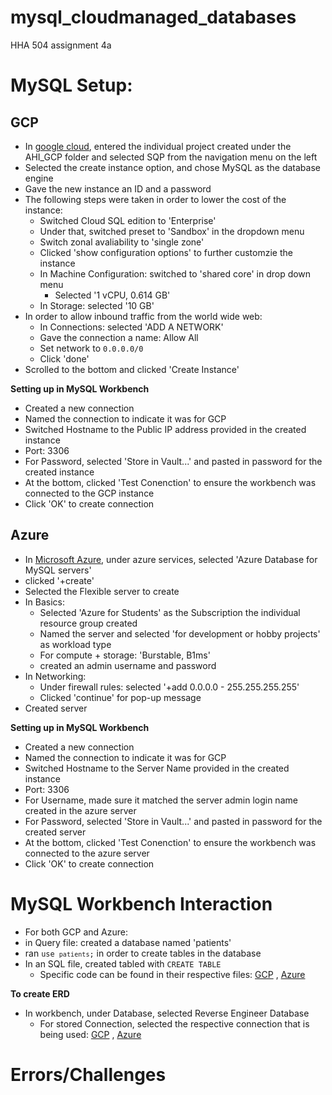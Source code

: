 # mysql_cloudmanaged_databases
HHA 504 assignment 4a

# MySQL Setup: 

## GCP

+ In [google cloud](https://cloud.google.com/), entered the individual project created under the AHI_GCP folder and selected SQP from the navigation menu on the left
+ Selected the create instance option, and chose MySQL as the database engine
+ Gave the new instance an ID and a password
+ The following steps were taken in order to lower the cost of the instance:
  + Switched Cloud SQL edition to 'Enterprise'
  + Under that, switched preset to 'Sandbox' in the dropdown menu
  + Switch zonal avaliability to 'single zone'
  + Clicked 'show configuration options' to further customzie the instance
  + In Machine Configuration: switched to 'shared core' in drop down menu
    + Selected '1 vCPU, 0.614 GB'
  + In Storage: selected '10 GB'
+ In order to allow inbound traffic from the world wide web:
  + In Connections: selected 'ADD A NETWORK'
  + Gave the connection a name: Allow All 
  + Set network to <code>0.0.0.0/0</code>
  + Click 'done'
+ Scrolled to the bottom and clicked 'Create Instance'
  
**Setting up in MySQL Workbench**

+ Created a new connection
+ Named the connection to indicate it was for GCP
+ Switched Hostname to the Public IP address provided in the created instance
+ Port: 3306
+ For Password, selected 'Store in Vault...' and pasted in password for the created instance
+ At the bottom, clicked 'Test Conenction' to ensure the workbench was connected to the GCP instance
+ Click 'OK' to create connection

## Azure

+ In [Microsoft Azure](https://portal.azure.com/#home), under azure services, selected 'Azure Database for MySQL servers'
+ clicked '+create'
+ Selected the Flexible server to create
+ In Basics: 
  + Selected 'Azure for Students' as the Subscription the individual resource group created
  + Named the server and selected 'for development or hobby projects' as workload type
  + For compute + storage: 'Burstable, B1ms'
  + created an admin username and password
+ In Networking:
  + Under firewall rules: selected '+add 0.0.0.0 - 255.255.255.255'
  + Clicked 'continue' for pop-up message
+ Created server

**Setting up in MySQL Workbench**

+ Created a new connection
+ Named the connection to indicate it was for GCP
+ Switched Hostname to the Server Name provided in the created instance
+ Port: 3306
+ For Username, made sure it matched the server admin login name created in the azure server
+ For Password, selected 'Store in Vault...' and pasted in password for the created server
+ At the bottom, clicked 'Test Conenction' to ensure the workbench was connected to the azure server
+ Click 'OK' to create connection

# MySQL Workbench Interaction

+  For both GCP and Azure:
+ in Query file: created a database named 'patients'
+ ran <code>use `patients`;</code> in order to create tables in the database
+ In an SQL file, created tabled with <code>CREATE TABLE</code>
  + Specific code can be found in their respective files: [GCP](https://github.com/joyc3lin/mysql_cloudmanaged_databases/blob/main/GCP/create.sql) , [Azure](https://github.com/joyc3lin/mysql_cloudmanaged_databases/blob/main/Azure/code.sql)

**To create ERD**

+ In workbench, under Database, selected Reverse Engineer Database
  + For stored Connection, selected the respective connection that is being used: [GCP](https://github.com/joyc3lin/mysql_cloudmanaged_databases/blob/main/GCP/Screenshot%202023-10-01%20225125.png) , [Azure](https://github.com/joyc3lin/mysql_cloudmanaged_databases/blob/main/Azure/Screenshot%202023-10-01%20225014.png)


# Errors/Challenges
